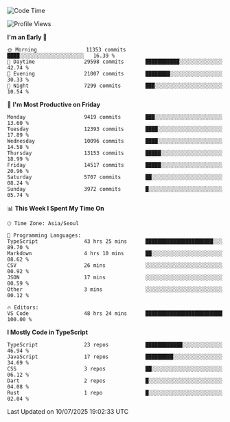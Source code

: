 <!--START_SECTION:waka-->
![Code Time](http://img.shields.io/badge/Code%20Time-8%2C020%20hrs%2057%20mins-blue)

![Profile Views](http://img.shields.io/badge/Profile%20Views-0-blue)

**I'm an Early 🐤** 

```text
🌞 Morning                11353 commits       ████░░░░░░░░░░░░░░░░░░░░░   16.39 % 
🌆 Daytime                29598 commits       ███████████░░░░░░░░░░░░░░   42.74 % 
🌃 Evening                21007 commits       ████████░░░░░░░░░░░░░░░░░   30.33 % 
🌙 Night                  7299 commits        ███░░░░░░░░░░░░░░░░░░░░░░   10.54 % 
```
📅 **I'm Most Productive on Friday** 

```text
Monday                   9419 commits        ███░░░░░░░░░░░░░░░░░░░░░░   13.60 % 
Tuesday                  12393 commits       ████░░░░░░░░░░░░░░░░░░░░░   17.89 % 
Wednesday                10096 commits       ████░░░░░░░░░░░░░░░░░░░░░   14.58 % 
Thursday                 13153 commits       █████░░░░░░░░░░░░░░░░░░░░   18.99 % 
Friday                   14517 commits       █████░░░░░░░░░░░░░░░░░░░░   20.96 % 
Saturday                 5707 commits        ██░░░░░░░░░░░░░░░░░░░░░░░   08.24 % 
Sunday                   3972 commits        █░░░░░░░░░░░░░░░░░░░░░░░░   05.74 % 
```


📊 **This Week I Spent My Time On** 

```text
🕑︎ Time Zone: Asia/Seoul

💬 Programming Languages: 
TypeScript               43 hrs 25 mins      ██████████████████████░░░   89.70 % 
Markdown                 4 hrs 10 mins       ██░░░░░░░░░░░░░░░░░░░░░░░   08.62 % 
CSV                      26 mins             ░░░░░░░░░░░░░░░░░░░░░░░░░   00.92 % 
JSON                     17 mins             ░░░░░░░░░░░░░░░░░░░░░░░░░   00.59 % 
Other                    3 mins              ░░░░░░░░░░░░░░░░░░░░░░░░░   00.12 % 

🔥 Editors: 
VS Code                  48 hrs 24 mins      █████████████████████████   100.00 % 
```

**I Mostly Code in TypeScript** 

```text
TypeScript               23 repos            ████████████░░░░░░░░░░░░░   46.94 % 
JavaScript               17 repos            █████████░░░░░░░░░░░░░░░░   34.69 % 
CSS                      3 repos             ██░░░░░░░░░░░░░░░░░░░░░░░   06.12 % 
Dart                     2 repos             █░░░░░░░░░░░░░░░░░░░░░░░░   04.08 % 
Rust                     1 repo              █░░░░░░░░░░░░░░░░░░░░░░░░   02.04 % 
```




 Last Updated on 10/07/2025 19:02:33 UTC
<!--END_SECTION:waka-->
